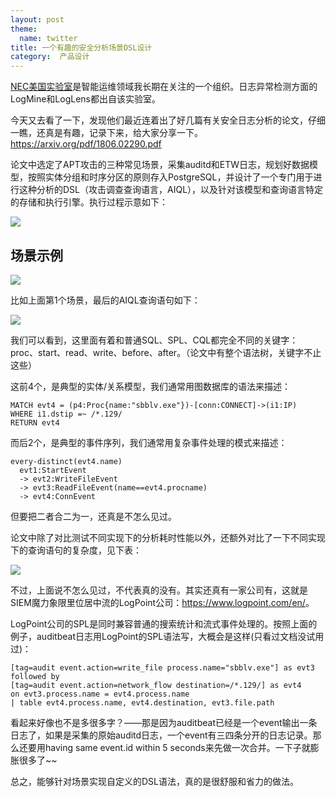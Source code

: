 ```yaml
---
layout: post
theme:
  name: twitter
title: 一个有趣的安全分析场景DSL设计
category:  产品设计
---
```


[NEC美国实验室](https://www.nec-labs.com/publications/)是智能运维领域我长期在关注的一个组织。日志异常检测方面的LogMine和LogLens都出自该实验室。

今天又去看了一下，发现他们最近连着出了好几篇有关安全日志分析的论文，仔细一瞧，还真是有趣，记录下来，给大家分享一下。<https://arxiv.org/pdf/1806.02290.pdf>

论文中选定了APT攻击的三种常见场景，采集auditd和ETW日志，规划好数据模型，按照实体分组和时序分区的原则存入PostgreSQL，并设计了一个专门用于进行这种分析的DSL（攻击调查查询语言，AIQL），以及针对该模型和查询语言特定的存储和执行引擎。执行过程示意如下：

![](https://pic2.zhimg.com/v2-c959c6267cc5a9f4036f3bce97e735d9_r.jpg)

## 场景示例

![](https://pic4.zhimg.com/v2-6f18c10f50e9a11bc0c40b9213ae209f_r.jpg)

比如上面第1个场景，最后的AIQL查询语句如下：

![](https://pic2.zhimg.com/v2-e52a957c5b54cd14b9c8085a268cb1b9_r.jpg)

我们可以看到，这里面有着和普通SQL、SPL、CQL都完全不同的关键字：proc、start、read、write、before、after。（论文中有整个语法树，关键字不止这些）

这前4个，是典型的实体/关系模型，我们通常用图数据库的语法来描述：

```
MATCH evt4 = (p4:Proc{name:"sbblv.exe"})-[conn:CONNECT]->(i1:IP)
WHERE i1.dstip =~ /*.129/
RETURN evt4
```

而后2个，是典型的事件序列，我们通常用复杂事件处理的模式来描述：

```
every-distinct(evt4.name)
  evt1:StartEvent
  -> evt2:WriteFileEvent
  -> evt3:ReadFileEvent(name==evt4.procname)
  -> evt4:ConnEvent
```

但要把二者合二为一，还真是不怎么见过。

论文中除了对比测试不同实现下的分析耗时性能以外，还额外对比了一下不同实现下的查询语句的复杂度，见下表：

![](https://pic2.zhimg.com/v2-0e57fab1422c2a5b6e236338fcf9faa1_r.jpg)

不过，上面说不怎么见过，不代表真的没有。其实还真有一家公司有，这就是SIEM魔力象限里位居中流的LogPoint公司：<https://www.logpoint.com/en/>。

LogPoint公司的SPL是同时兼容普通的搜索统计和流式事件处理的。按照上面的例子，auditbeat日志用LogPoint的SPL语法写，大概会是这样(只看过文档没试用过)：

```
[tag=audit event.action=write_file process.name="sbblv.exe"] as evt3
followed by
[tag=audit event.action=network_flow destination=/*.129/] as evt4
on evt3.process.name = evt4.process.name
| table evt4.process.name, evt4.destination, evt3.file.path
```

看起来好像也不是多很多字？——那是因为auditbeat已经是一个event输出一条日志了，如果是采集的原始auditd日志，一个event有三四条分开的日志记录。那么还要用having same event.id within 5 seconds来先做一次合并。一下子就膨胀很多了~~

总之，能够针对场景实现自定义的DSL语法，真的是很舒服和省力的做法。

